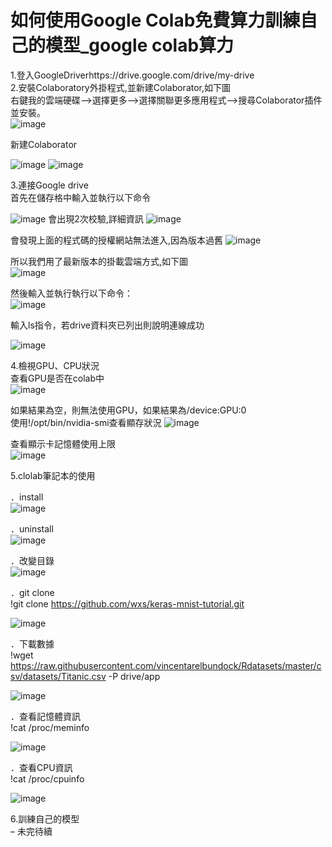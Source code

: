 # 如何使用Google Colab免費算力訓練自己的模型_google colab算力
1.登入GoogleDriverhttps://drive.google.com/drive/my-drive  
2.安裝Colaboratory外掛程式,並新建Colaborator,如下圖  
右鍵我的雲端硬碟—>選擇更多—>選擇關聯更多應用程式—>搜尋Colaborator插件並安裝。  
![image](https://github.com/Black-05/AI_midterm/blob/main/1.jpg)

新建Colaborator

![image](https://github.com/Black-05/AI_midterm/blob/main/2.jpg)
![image](https://github.com/Black-05/AI_midterm/blob/main/3.jpg)

3.連接Google drive  
首先在儲存格中輸入並執行以下命令  

![image](https://github.com/Black-05/AI_midterm/blob/main/4.jpg)
會出現2次校驗,詳細資訊
![image](https://github.com/Black-05/AI_midterm/blob/main/5.png)

會發現上面的程式碼的授權網站無法進入,因為版本過舊
![image](https://github.com/Black-05/AI_midterm/blob/main/6.png)

所以我們用了最新版本的掛載雲端方式,如下圖  
![image](https://github.com/Black-05/AI_midterm/blob/main/7.3.png)  

然後輸入並執行執行以下命令：  
![image](https://github.com/Black-05/AI_midterm/blob/main/7.4.png)    

輸入ls指令，若drive資料夾已列出則說明連線成功  

![image](https://github.com/Black-05/AI_midterm/blob/main/8.1.png)    

4.檢視GPU、CPU狀況  
查看GPU是否在colab中  
![image](https://github.com/Black-05/AI_midterm/blob/main/9.png)  

如果結果為空，則無法使用GPU，如果結果為/device:GPU:0  
使用!/opt/bin/nvidia-smi查看顯存狀況
![image](https://github.com/Black-05/AI_midterm/blob/main/10.png)  

查看顯示卡記憶體使用上限  
![image](https://github.com/Black-05/AI_midterm/blob/main/11.png) 

5.clolab筆記本的使用  

．install  
![image](https://github.com/Black-05/AI_midterm/blob/main/12.png)  

．uninstall   
![image](https://github.com/Black-05/AI_midterm/blob/main/13.png) 

．改變目錄  
![image](https://github.com/Black-05/AI_midterm/blob/main/14.png)  

．git clone  
!git clone https://github.com/wxs/keras-mnist-tutorial.git  

![image](https://github.com/Black-05/AI_midterm/blob/main/15.png)  

．下載數據  
!wget https://raw.githubusercontent.com/vincentarelbundock/Rdatasets/master/csv/datasets/Titanic.csv -P drive/app  

![image](https://github.com/Black-05/AI_midterm/blob/main/16.png)    

．查看記憶體資訊  
!cat /proc/meminfo  

![image](https://github.com/Black-05/AI_midterm/blob/main/17.png)   

．查看CPU資訊  
!cat /proc/cpuinfo  

![image](https://github.com/Black-05/AI_midterm/blob/main/18.1.png)   

6.訓練自己的模型  
– 未完待續  



